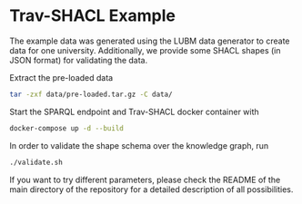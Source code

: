 # Trav-SHACL Example

The example data was generated using the LUBM data generator to create data for one university.
Additionally, we provide some SHACL shapes (in JSON format) for validating the data.

Extract the pre-loaded data
```bash
tar -zxf data/pre-loaded.tar.gz -C data/
```

Start the SPARQL endpoint and Trav-SHACL docker container with
```bash
docker-compose up -d --build
```

In order to validate the shape schema over the knowledge graph, run
```bash
./validate.sh
```

If you want to try different parameters, please check the README of the main directory of the repository for a detailed description of all possibilities.